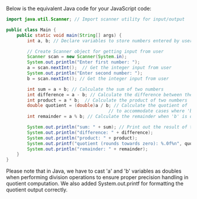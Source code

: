 Below is the equivalent Java code for your JavaScript code:

```java
import java.util.Scanner; // Import scanner utility for input/output

public class Main {
    public static void main(String[] args) {
        int a, b; // Declare variables to store numbers entered by user

        // Create Scanner object for getting input from user
        Scanner scan = new Scanner(System.in);
        System.out.println("Enter first number: ");
        a = scan.nextInt();  // Get the integer input from user
        System.out.println("Enter second number: ");
        b = scan.nextInt(); // Get the integer input from user

        int sum = a + b; // Calculate the sum of two numbers
        int difference = a - b; // Calculate the difference between the two numbers
        int product = a * b;  // Calculate the product of two numbers
        double quotient = (double)a / b; // Calculate the quotient of 'a' by 'b' and store in double data type 
                                       // to accommodate cases where 'b' is zero
        int remainder = a % b; // Calculate the remainder when 'b' is divided into 'a'

        System.out.println("sum: " + sum); // Print out the result of the sum
        System.out.println("difference: " + difference); 
        System.out.println("product: " + product); 
        System.out.printf("quotient (rounds towards zero): %.0f%n", quotient); // Print out the result of the division
        System.out.println("remainder: " + remainder);
    }
}
```
Please note that in Java, we have to cast 'a' and 'b' variables as doubles when performing division operations to ensure proper precision handling in quotient computation. We also added System.out.printf for formatting the quotient output correctly.
